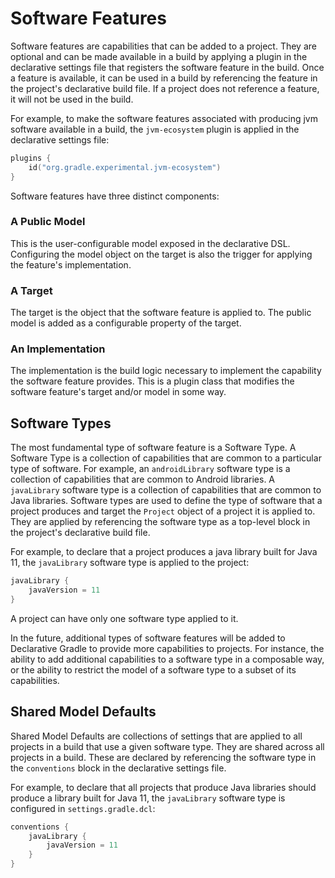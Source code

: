 # Software Features

Software features are capabilities that can be added to a project.  They are optional and can be made available in a build by applying a plugin in the declarative settings file that registers the software feature in the build.  Once a feature is available, it can be used in a build by referencing the feature in the project's declarative build file.  If a project does not reference a feature, it will not be used in the build.

For example, to make the software features associated with producing jvm software available in a build, the `jvm-ecosystem` plugin is applied in the declarative settings file:

```kotlin
plugins {
    id("org.gradle.experimental.jvm-ecosystem")
}
```

Software features have three distinct components:

### A Public Model

This is the user-configurable model exposed in the declarative DSL.  Configuring the model object on the target is also the trigger for applying the feature's implementation.

### A Target

The target is the object that the software feature is applied to.  The public model is added as a configurable property of the target.

### An Implementation

The implementation is the build logic necessary to implement the capability the software feature provides.  This is a plugin class that modifies the software feature's target and/or model in some way.

## Software Types

The most fundamental type of software feature is a Software Type.  A Software Type is a collection of capabilities that are common to a particular type of software.  For example, an `androidLibrary` software type is a collection of capabilities that are common to Android libraries.  A `javaLibrary` software type is a collection of capabilities that are common to Java libraries.  Software types are used to define the type of software that a project produces and target the `Project` object of a project it is applied to.  They are applied by referencing the software type as a top-level block in the project's declarative build file.

For example, to declare that a project produces a java library built for Java 11, the `javaLibrary` software type is applied to the project:

```kotlin
javaLibrary {
    javaVersion = 11
}
```

A project can have only one software type applied to it.

In the future, additional types of software features will be added to Declarative Gradle to provide more capabilities to projects.  For instance, the ability to add additional capabilities to a software type in a composable way, or the ability to restrict the model of a software type to a subset of its capabilities.

## Shared Model Defaults

Shared Model Defaults are collections of settings that are applied to all projects in a build that use a given software type.  They are shared across all projects in a build.  These are declared by referencing the software type in the `conventions` block in the declarative settings file.

For example, to declare that all projects that produce Java libraries should produce a library built for Java 11, the `javaLibrary` software type is configured in `settings.gradle.dcl`:

```kotlin
conventions {
    javaLibrary {
        javaVersion = 11
    }
}
```
